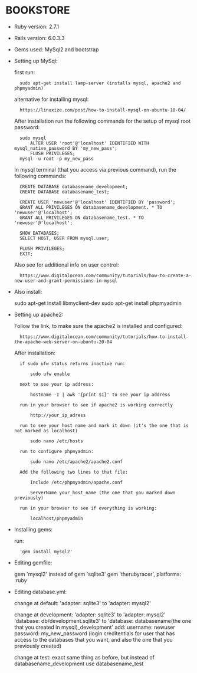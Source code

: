# BOOKSTORE

* Ruby version: 2.7.1

* Rails version: 6.0.3.3

* Gems used: MySql2 and bootstrap

* Setting up MySql:

    first run: 
    
        sudo apt-get install lamp-server (installs mysql, apache2 and phpmyadmin)

    alternative for installing mysql:

        https://linuxize.com/post/how-to-install-mysql-on-ubuntu-18-04/

    After installation run the following commands for the setup of mysql root password:
        
        sudo mysql
            ALTER USER 'root'@'localhost' IDENTIFIED WITH mysql_native_password BY 'my_new_pass';
            FLUSH PRIVILEGES;
        mysql -u root -p my_new_pass

    In mysql terminal (that you access via previous command), run the following commands:

        CREATE DATABASE databasename_development;
        CREATE DATABASE databasename_test;
        
        CREATE USER 'newuser'@'localhost' IDENTIFIED BY 'password';
        GRANT ALL PRIVILEGES ON databasename_development. * TO 'newuser'@'localhost';
        GRANT ALL PRIVILEGES ON databasename_test. * TO 'newuser'@'localhost';

        SHOW DATABASES;
        SELECT HOST, USER FROM mysql.user;

        FLUSH PRIVILEGES;
        EXIT;

    Also see for additional info on user control: 
    
        https://www.digitalocean.com/community/tutorials/how-to-create-a-new-user-and-grant-permissions-in-mysql

* Also install:

    sudo apt-get install libmyclient-dev
    sudo apt-get install phpmyadmin

* Setting up apache2:

    Follow the link, to make sure the apache2 is installed and configured: 
    
        https://www.digitalocean.com/community/tutorials/how-to-install-the-apache-web-server-on-ubuntu-20-04
    
    After installation: 
    
        if sudo ufw status returns inactive run: 
        
            sudo ufw enable

        next to see your ip address:
    
            hostname -I | awk '{print $1}' to see your ip address
        
        run in your browser to see if apache2 is working correctly  
        
            http://your_ip_adress 

        run to see your host name and mark it down (it's the one that is not marked as localhost)
            
            sudo nano /etc/hosts 

        run to configure phpmyadmin:
            
            sudo nano /etc/apache2/apache2.conf

        Add the following two lines to that file:
            
            Include /etc/phpmyadmin/apache.conf

            ServerName your_host_name (the one that you marked down previously)

        run in your browser to see if everything is working:

            localhost/phpmyadmin

* Installing gems:

    run:
        
        'gem install mysql2'    

* Editing gemfile:
    
    gem 'mysql2' instead of gem 'sqlite3'
    gem 'therubyracer', platforms: :ruby

* Editing database.yml:

    change at default: 
        'adapter: sqlite3' to 'adapter: mysql2'
    
    change at development: 
        'adapter: sqlite3' to 'adapter: mysql2'
        'database: db/development.sqlite3' to 'database: databasename(the one that you created in mysql)_development'
        add:
        username: newuser
        password: my_new_password
        (login creditentials for user that has access to the databases that you want, and also the one that you previously created)

    change at test:
        exact same thing as before, but instead of databasename_development use databasename_test
